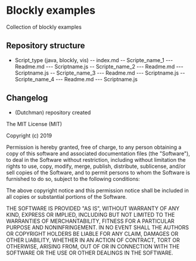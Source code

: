 # Blockly examples

Collection of blockly examples

## Repository structure

- Script_type (java, blockly, vis)
-- index.md
-- Scripte_name_1
--- Readme.md
--- Scriptname.js
-- Scripte_name_2
--- Readme.md
--- Scriptname.js
-- Scripte_name_3
--- Readme.md
--- Scriptname.js
-- Scripte_name_4
--- Readme.md
--- Scriptname.js

## Changelog

* (Dutchman) repository created

The MIT License (MIT)

Copyright (c) 2019 

Permission is hereby granted, free of charge, to any person obtaining a copy
of this software and associated documentation files (the "Software"), to deal
in the Software without restriction, including without limitation the rights
to use, copy, modify, merge, publish, distribute, sublicense, and/or sell
copies of the Software, and to permit persons to whom the Software is
furnished to do so, subject to the following conditions:

The above copyright notice and this permission notice shall be included in all
copies or substantial portions of the Software.

THE SOFTWARE IS PROVIDED "AS IS", WITHOUT WARRANTY OF ANY KIND, EXPRESS OR
IMPLIED, INCLUDING BUT NOT LIMITED TO THE WARRANTIES OF MERCHANTABILITY,
FITNESS FOR A PARTICULAR PURPOSE AND NONINFRINGEMENT. IN NO EVENT SHALL THE
AUTHORS OR COPYRIGHT HOLDERS BE LIABLE FOR ANY CLAIM, DAMAGES OR OTHER
LIABILITY, WHETHER IN AN ACTION OF CONTRACT, TORT OR OTHERWISE, ARISING FROM,
OUT OF OR IN CONNECTION WITH THE SOFTWARE OR THE USE OR OTHER DEALINGS IN THE
SOFTWARE.